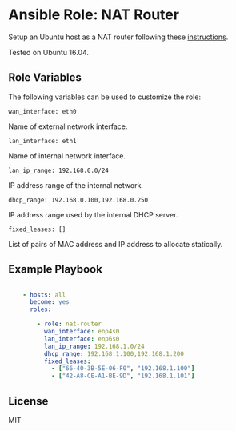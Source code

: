 # Ansible Role: NAT Router

Setup an Ubuntu host as a NAT router following these [instructions](https://help.ubuntu.com/community/Internet/ConnectionSharing#Ubuntu_Internet_Gateway_Method_.28iptables.29).

Tested on Ubuntu 16.04.

## Role Variables

The following variables can be used to customize the role:

    wan_interface: eth0

Name of external network interface.

    lan_interface: eth1

Name of internal network interface.

    lan_ip_range: 192.168.0.0/24

IP address range of the internal network.

    dhcp_range: 192.168.0.100,192.168.0.250

IP address range used by the internal DHCP server.

    fixed_leases: []

List of pairs of MAC address and IP address to allocate statically.

## Example Playbook

```yaml

    - hosts: all
      become: yes
      roles:

        - role: nat-router
          wan_interface: enp4s0
          lan_interface: enp6s0
          lan_ip_range: 192.168.1.0/24
          dhcp_range: 192.168.1.100,192.168.1.200
          fixed_leases:
            - ["66-40-3B-5E-06-F0", "192.168.1.100"]
            - ["42-A8-CE-A1-BE-9D", "192.168.1.101"]
```

## License

MIT
